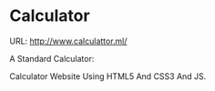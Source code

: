 # Calculator
URL: http://www.calculattor.ml/

A Standard Calculator:

Calculator Website Using HTML5 And CSS3 And JS.

